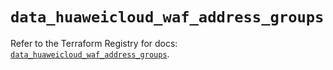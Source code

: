 # `data_huaweicloud_waf_address_groups`

Refer to the Terraform Registry for docs: [`data_huaweicloud_waf_address_groups`](https://registry.terraform.io/providers/huaweicloud/huaweicloud/1.71.1/docs/data-sources/waf_address_groups).
